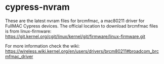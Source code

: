 cypress-nvram
=============

These are the latest nvram files for brcmfmac, a mac80211 driver for FullMAC
Cypress devices. The official location to download brcmfmac files is from
linux-firmware:
https://git.kernel.org/cgit/linux/kernel/git/firmware/linux-firmware.git

For more information check the wiki:
https://wireless.wiki.kernel.org/en/users/drivers/brcm80211#broadcom_brcmfmac_driver
